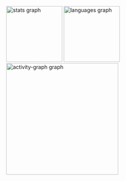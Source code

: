 <div align="left">
  <img src="https://github-readme-stats.vercel.app/api?username=RuanBressan&hide_title=false&hide_rank=false&show_icons=true&include_all_commits=true&count_private=true&disable_animations=false&theme=radical&locale=pt-br&hide_border=false&order=1" height="150" alt="stats graph"  />
  <img src="https://github-readme-stats.vercel.app/api/top-langs?username=RuanBressan&locale=pt-br&hide_title=false&layout=compact&card_width=320&langs_count=6&theme=radical&hide_border=false&order=2" height="150" alt="languages graph"  />
  <img src="https://github-readme-activity-graph.vercel.app/graph?username=RuanBressan&radius=16&theme=redical&area=true&order=5" height="300" alt="activity-graph graph"  />
</div>

###
